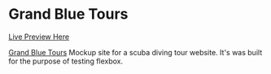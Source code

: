 # Grand Blue Tours

[Live Preview Here](https://luisdv93.github.io/Grand-Blue-Tours/)

[Grand Blue Tours](https://luisdv93.github.io/Grand-Blue-Tours/) Mockup site for a scuba diving tour website. It's was built for the purpose of testing flexbox.